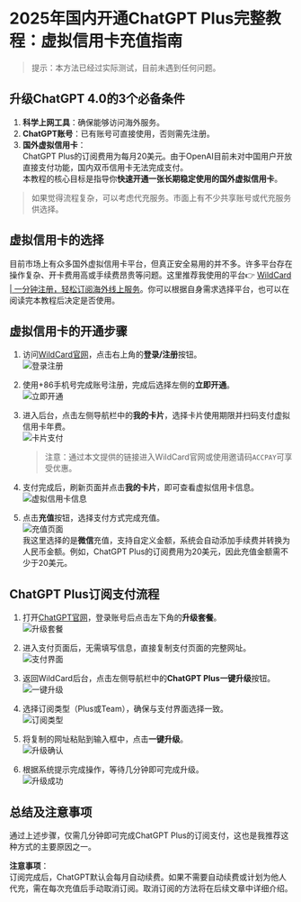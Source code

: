 # 2025年国内开通ChatGPT Plus完整教程：虚拟信用卡充值指南

> 提示：本方法已经过实际测试，目前未遇到任何问题。

## 升级ChatGPT 4.0的3个必备条件

1. **科学上网工具**：确保能够访问海外服务。
2. **ChatGPT账号**：已有账号可直接使用，否则需先注册。
3. **国外虚拟信用卡**：  
   ChatGPT Plus的订阅费用为每月20美元。由于OpenAI目前未对中国用户开放直接支付功能，国内双币信用卡无法完成支付。  
   本教程的核心目标是指导你**快速开通一张长期稳定使用的国外虚拟信用卡**。

> 如果觉得流程复杂，可以考虑代充服务。市面上有不少共享账号或代充服务供选择。

## 虚拟信用卡的选择

目前市场上有众多国外虚拟信用卡平台，但真正安全易用的并不多。许多平台存在操作复杂、开卡费用高或手续费昂贵等问题。这里推荐我使用的平台👉 [WildCard | 一分钟注册，轻松订阅海外线上服务](https://bbtdd.com/WildCard)。你可以根据自身需求选择平台，也可以在阅读完本教程后决定是否使用。

## 虚拟信用卡的开通步骤

1. 访问[WildCard官网](https://bbtdd.com/WildCard)，点击右上角的**登录/注册**按钮。  
   ![登录注册](/postImg/ChatGPT/plus/1.png)

2. 使用+86手机号完成账号注册，完成后选择左侧的**立即开通**。  
   ![立即开通](/postImg/ChatGPT/plus/1.jpg)

3. 进入后台，点击左侧导航栏中的**我的卡片**，选择卡片使用期限并扫码支付虚拟信用卡年费。  
   ![卡片支付](/postImg/ChatGPT/plus/2.jpg)  
   > 注意：通过本文提供的链接进入WildCard官网或使用邀请码`ACCPAY`可享受优惠。

4. 支付完成后，刷新页面并点击**我的卡片**，即可查看虚拟信用卡信息。  
   ![虚拟信用卡信息](/postImg/ChatGPT/plus/3.jpg)

5. 点击**充值**按钮，选择支付方式完成充值。  
   ![充值页面](/postImg/ChatGPT/plus/4.jpg)  
   我这里选择的是**微信**充值，支持自定义金额，系统会自动添加手续费并转换为人民币金额。例如，ChatGPT Plus的订阅费用为20美元，因此充值金额需不少于20美元。

## ChatGPT Plus订阅支付流程

1. 打开[ChatGPT官网](https://chatgpt.com/)，登录账号后点击左下角的**升级套餐**。  
   ![升级套餐](/postImg/ChatGPT/plus/6.jpg)

2. 进入支付页面后，无需填写信息，直接复制支付页面的完整网址。  
   ![支付界面](/postImg/ChatGPT/plus/7.jpg)

3. 返回WildCard后台，点击左侧导航栏中的**ChatGPT Plus一键升级**按钮。  
   ![一键升级](/postImg/ChatGPT/plus/5.jpg)

4. 选择订阅类型（Plus或Team），确保与支付界面选择一致。  
   ![订阅类型](/postImg/ChatGPT/plus/2.png)

5. 将复制的网址粘贴到输入框中，点击**一键升级**。  
   ![升级确认](/postImg/ChatGPT/plus/8.jpg)

6. 根据系统提示完成操作，等待几分钟即可完成升级。  
   ![升级成功](/postImg/ChatGPT/plus/9.jpg)

## 总结及注意事项

通过上述步骤，仅需几分钟即可完成ChatGPT Plus的订阅支付，这也是我推荐这种方式的主要原因之一。  

**注意事项**：  
订阅完成后，ChatGPT默认会每月自动续费。如果不需要自动续费或计划为他人代充，需在每次充值后手动取消订阅。取消订阅的方法将在后续文章中详细介绍。